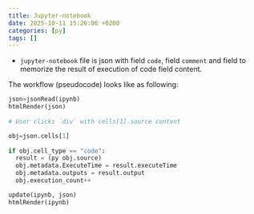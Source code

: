 ```yaml
---
title: Jupyter-notebook
date: 2025-10-11 15:26:06 +0200
categories: [py]
tags: []
---
```


- `jupyter-notebook` file is json with  field `code`, field `comment` and field  to memorize the result of  execution of code field content.

The workflow (pseudocode) looks like as following:

```py
json=jsonRead(ipynb)
htmlRender(json)
 
# User clicks `div` with cells[1].source content

obj=json.cells[1]
								
if obj.cell_type == "code":
  result = (py obj.source)
  obj.metadata.ExecuteTime = result.executeTime
  obj.metadata.outputs = result.output
  obj.execution_count++

update(ipynb, json)
htmlRender(ipynb) 

```
